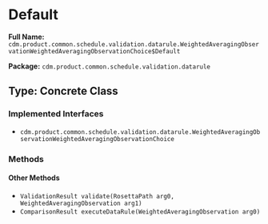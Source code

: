 # Default

**Full Name:** `cdm.product.common.schedule.validation.datarule.WeightedAveragingObservationWeightedAveragingObservationChoice$Default`

**Package:** `cdm.product.common.schedule.validation.datarule`

## Type: Concrete Class

### Implemented Interfaces

- `cdm.product.common.schedule.validation.datarule.WeightedAveragingObservationWeightedAveragingObservationChoice`

### Methods

#### Other Methods

- `ValidationResult validate(RosettaPath arg0, WeightedAveragingObservation arg1)`
- `ComparisonResult executeDataRule(WeightedAveragingObservation arg0)`


